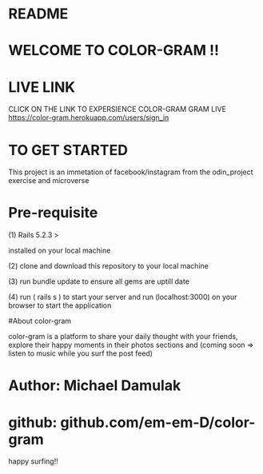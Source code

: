 # README

# WELCOME TO COLOR-GRAM !!

# LIVE LINK

 CLICK ON THE LINK TO EXPERSIENCE COLOR-GRAM GRAM LIVE  https://color-gram.herokuapp.com/users/sign_in

# TO GET STARTED

This project is an immetation of facebook/instagram from the odin_project exercise and microverse

# Pre-requisite
(1) Rails 5.2.3 >

installed on your local machine

(2) clone and download this repository to your local machine

(3) run bundle update to ensure all gems are uptill date

(4) run ( rails s ) to start your server and run (localhost:3000) on your browser to start the application

#About color-gram

color-gram is a platform to share your daily thought with your friends, explore their happy moments in their photos sections and (coming soon => listen to music while you surf the post feed)

# Author: Michael Damulak
# github: github.com/em-em-D/color-gram

happy surfing!!
